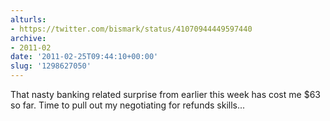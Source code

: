 ```yaml
---
alturls:
- https://twitter.com/bismark/status/41070944449597440
archive:
- 2011-02
date: '2011-02-25T09:44:10+00:00'
slug: '1298627050'
---
```


That nasty banking related surprise from earlier this week has cost me $63 so far.  Time to pull out my negotiating for refunds skills...

